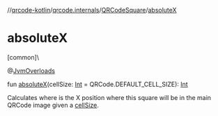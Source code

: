 //[qrcode-kotlin](../../../index.md)/[qrcode.internals](../index.md)/[QRCodeSquare](index.md)/[absoluteX](absolute-x.md)

# absoluteX

[common]\

@[JvmOverloads](https://kotlinlang.org/api/latest/jvm/stdlib/kotlin.jvm/-jvm-overloads/index.html)

fun [absoluteX](absolute-x.md)(cellSize: [Int](https://kotlinlang.org/api/latest/jvm/stdlib/kotlin/-int/index.html) = QRCode.DEFAULT_CELL_SIZE): [Int](https://kotlinlang.org/api/latest/jvm/stdlib/kotlin/-int/index.html)

Calculates where is the X position where this square will be in the main QRCode image given a [cellSize](absolute-x.md).
